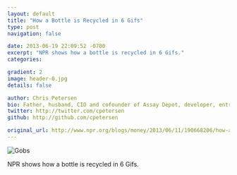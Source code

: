 ```yaml
---
layout: default
title: "How a Bottle is Recycled in 6 Gifs"
type: post
navigation: false

date: 2013-06-19 22:09:52 -0700
excerpt: "NPR shows how a bottle is recycled in 6 Gifs."
categories:

gradient: 2
image: header-0.jpg
details: false

author: Chris Petersen
bio: Father, husband, CIO and cofounder of Assay Depot, developer, entrepreneur and technologist.
twitter: http://twitter.com/cpetersen
github: http://github.com/cpetersen

original_url: http://www.npr.org/blogs/money/2013/06/11/190668206/how-a-used-bottle-becomes-a-new-bottle-in-6-gifs
---
```



 ![Gobs](/attachments/cbf5e3177549baa408bda5ae4041e75a/image.png)  

 NPR shows how a bottle is recycled in 6 Gifs.

